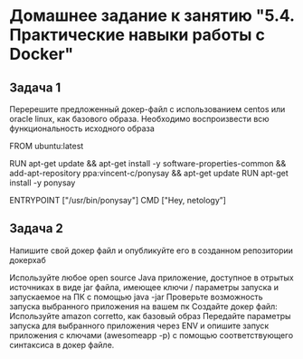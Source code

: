 # Домашнее задание к занятию "5.4. Практические навыки работы с Docker"

## Задача 1 

Перерешите предложенный докер-файл с использованием centos или oracle linux, как базового образа. Необходимо воспроизвести всю функциональность исходного образа 

FROM ubuntu:latest

RUN apt-get update && apt-get install -y software-properties-common && add-apt-repository ppa:vincent-c/ponysay && apt-get update
RUN apt-get install -y ponysay

ENTRYPOINT ["/usr/bin/ponysay"]
CMD ["Hey, netology”]

## Задача 2 

Напишите свой докер файл и опубликуйте его в созданном репозитории докерхаб

Используйте любое open source Java приложение, доступное в отрытых источниках в виде jar файла, имеющее ключи / параметры запуска и запускаемое на ПК с помощью java -jar
Проверьте возможность запуска выбранного приложения на вашем пк
Создайте докер файл:
	Используйте amazon corretto, как базовый образ
	Передайте параметры запуска для выбранного приложения через ENV и опишите запуск приложения с ключами (awesomeapp -p) с помощью соответствующего синтаксиса в докер файле.  
